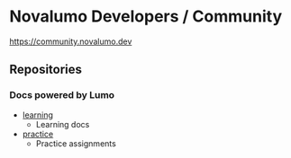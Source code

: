 # Novalumo Developers / Community

https://community.novalumo.dev

## Repositories

### Docs powered by Lumo

- [learning](https://github.com/lumo-corp/learning)
  - Learning docs
- [practice](https://github.com/lumo-corp/practice)
  - Practice assignments
